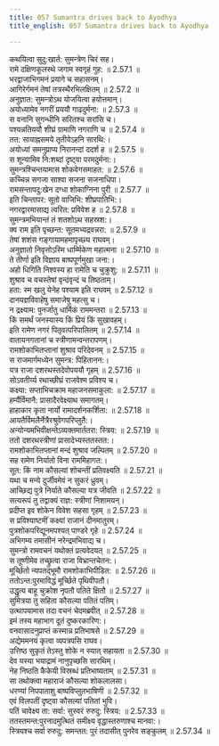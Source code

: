 ```yaml
---
title: 057 Sumantra drives back to Ayodhya
title_english: 057 Sumantra drives back to Ayodhya

---
```

<div class="audioEmbed"  caption="श्रीराम-हरिसीताराममूर्ति-घनपाठिभ्यां वचनम्" src="https://archive.org/download/Ramayana-recitation-Sriram-harisItArAmamUrti-Ghanapaati-v2/Kanda_2/Kanda_2_AYK-057-Sumantrasya_Yodhya_Gamanam.mp3"></div>

  
कथयित्वा सुदु:खार्त: सुमन्त्रेण चिरं सह।  
रामे दक्षिणकूलस्थे जगाम स्वगृहं गुह: ॥ 2.57.1 ॥   
भरद्वाजाभिगमनं प्रयागे च सहासनम्।  
आगिरेर्गमनं तेषां तत्रस्थैरभिलक्षितम् ॥ 2.57.2 ॥   
अनुज्ञात: सुमन्त्रोऽथ योजयित्वा हयोत्तमान्।  
अयोध्यामेव नगरीं प्रययौ गाढदुर्मना: ॥ 2.57.3 ॥   
स वनानि सुगन्धीनि सरितश्च सरांसि च।  
पश्यन्नतिययौ शीघ्रं ग्रामाणि नगराणि च ॥ 2.57.4 ॥   
तत: सायाह्नसमये तृतीयेऽहनि सारथि:।  
अयोध्यां समनुप्राप्य निरानन्दां ददर्श ह ॥ 2.57.5 ॥   
स शून्यामिव नि:शब्दां दृष्ट्वा परमदुर्मना:।  
सुमन्त्रश्चिन्तयामास शोकवेगसमाहत: ॥ 2.57.6 ॥   
कच्चिन्न सगजा साश्वा सजना सजनाधिपा।  
रामसन्तापदु:खेन दग्धा शोकाग्निना पुरी ॥ 2.57.7 ॥   
इति चिन्तापर: सूतो वाजिभि: शीघ्रपातिभि:।  
नगरद्वारमासाद्य त्वरित: प्रविवेश ह ॥ 2.57.8 ॥   
सुमन्त्रमभियान्तं तं शतशोऽथ सहस्रश:।  
क्व राम इति पृच्छन्त: सूतमभ्यद्रवन्नरा: ॥ 2.57.9 ॥   
तेषां शशंस गङ्गायामहमापृच्छ्य राघवम्।  
अनुज्ञातो निवृत्तोऽस्मि धार्म्मिकेण महात्मना ॥ 2.57.10 ॥   
ते तीर्णा इति विज्ञाय बाष्पपूर्णमुखा जना:।  
अहो धिगिति निश्वस्य हा रामेति च चुक्रुशु: ॥ 2.57.11 ॥   
शुश्राव च वचस्तेषां वृन्दंवृन्दं च तिष्ठताम्।  
हता: स्म खलु येनेह पश्याम इति राघवम् ॥ 2.57.12 ॥   
दानयज्ञविवाहेषु समाजेषु महत्सु च।  
न द्रक्ष्याम: पुनर्जातु धार्मिकं राममन्तरा ॥ 2.57.13 ॥   
किं समर्थं जनस्यास्य किं प्रियं किं सुखावहम्।  
इति रामेण नगरं पितृवत्परिपालितम् ॥ 2.57.14 ॥   
वातायनगतानां च स्त्रीणामन्वन्तरापणम्।  
रामशोकाभितप्तानां शुश्राव परिदेवनम् ॥ 2.57.15 ॥   
स राजमार्गमध्येन सुमन्त्र: पिहितानन:।  
यत्र राजा दशरथस्तदेवोपययौ गृहम् ॥ 2.57.16 ॥   
सोऽवतीर्य्य रथाच्छीघ्रं राजवेश्म प्रविश्य च।  
कक्ष्या: सप्ताभिचक्राम महाजनसमाकुला: ॥ 2.57.17 ॥   
हर्म्यैर्विमानै: प्रासादैरवेक्ष्याथ समागतम्।  
हाहाकार कृता नार्यो रामादर्शनकर्शिता: ॥ 2.57.18 ॥   
आयतैर्विमलैर्नेत्रैरश्रुवेगपरिप्लुतै:।  
अन्योन्यमभिवीक्षन्तेऽव्यक्तमार्ततरा: स्त्रिय: ॥ 2.57.19 ॥   
ततो दशरथस्त्रीणां प्रासादेभ्यस्ततस्तत:।  
रामशोकाभितप्तानां मन्दं शुश्राव जल्पितम् ॥ 2.57.20 ॥   
सह रामेण निर्यातो विना राममिहागत:।  
सूत: किं नाम कौसल्यां शोचन्तीं प्रतिवक्ष्यति ॥ 2.57.21 ॥   
यथा च मन्ये दुर्जीवमेवं न सुकरं ध्रुवम्।  
आच्छिद्य पुत्रे निर्याते कौसल्या यत्र जीवति ॥ 2.57.22 ॥   
सत्यरूपं तु तद्वाक्यं राज्ञ: स्त्रीणां निशामयन्।  
प्रदीप्त इव शोकेन विवेश सहसा गृहम् ॥ 2.57.23 ॥   
स प्रविश्याष्टमीं कक्ष्यां राजानं दीनमातुरम्।  
पुत्रशोकपरिद्यूनमपश्यत् पाण्डरे गृहे ॥ 2.57.24 ॥   
अभिगम्य तमासीनं नरेन्द्रमभिवाद्य च।  
सुमन्त्रो रामवचनं यथोक्तं प्रत्यवेदयत् ॥ 2.57.25 ॥   
स तूष्णीमेव तच्छ्रुत्वा राजा विभ्रान्तचेतन:।  
मूर्च्छितो न्यपतद्भूमौ रामशोकाभिपीडित: ॥ 2.57.26 ॥   
ततोऽन्त:पुरमाविद्धं मूर्च्छिते पृथिवीपतौ।  
उद्धृत्य बाहू चुक्रोश नृपतौ पतिते क्षितौ ॥ 2.57.27 ॥   
सुमित्रया तु सहिता कौसल्या पतितं पतिम्।  
उत्थापयामास तदा वचनं चेदमब्रवीत् ॥ 2.57.28 ॥   
इमं तस्य महाभाग दूतं दुष्करकारिण:।  
वनवासादनुप्राप्तं कस्मान्न प्रतिभाषसे ॥ 2.57.29 ॥   
अद्येममनयं कृत्वा व्यपत्रपसि राघव।  
उत्तिष्ठ सुकृतं तेऽस्तु शोके न स्यात् सहायता ॥ 2.57.30 ॥   
देव यस्या भयाद्रामं नानुपृच्छसि सारथिम्।  
नेह निष्ठति कैकेयी विस्रब्धं प्रतिभाष्यताम् ॥ 2.57.31 ॥   
सा तथोक्त्वा महाराजं कौसल्या शोकलालसा।  
धरण्यां निपपाताशु बाष्पविप्लुतभाषिणी ॥ 2.57.32 ॥   
एवं विलपतीं दृष्ट्वा कौसल्यां पतितां भुवि।  
पतिं चावेक्ष्य ता: सर्वा: सुस्वरं रुरुदु: स्त्रिय: ॥ 2.57.33 ॥   
ततस्तमन्त:पुरनादमुत्थितं समीक्ष्य वृद्धास्तरुणाश्च मानवा:।  
स्त्रियश्च सर्वा रुरुदु: समन्तत: पुरं तदासीत् पुनरेव सङ्कुलम् ॥ 2.57.34 ॥   